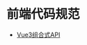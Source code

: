 # 前端代码规范

+ [Vue3组合式API](https://github.com/zhang2657977442/frontend-code-standard/blob/master/Vue3%E7%BB%84%E5%90%88%E5%BC%8FAPI.md)